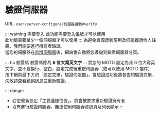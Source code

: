# 驗證伺服器
URL: `user/server-configure?伺服器編號#verify`

::: warning 需要登入
此功能需要[登入帳號](https://www.mc-list.xyz/user)才可以使用  
此功能需要至少一個伺服器才可以使用
:::
為避免資源遭到濫用及伺服器遭他人註冊，我們需要進行擁有者驗證。  
當您的伺服器在[新增伺服器](server-create.md)後，網站會自動將您導向到驗證伺服器分頁。

::: tip 驗證碼
驗證碼應為 **6 位大寫英文字**
:::
將您的 MOTD 設定為此 6 位大寫英文字，並不要換行、空白，設定完成後重啟伺服器（或可以使用 MOTD 插件）  
按下網頁最下方的「設定完畢，驗證伺服器」，當驗證成功後將會告知驗證完畢，失敗請查看錯誤訊息並重新驗證。

::: danger
- 若您重新設定「主要連線位置」，將會被要求重新驗證擁有者
- 沒有進行驗證伺服器，無法使用伺服器資訊頁及列表顯示
:::
